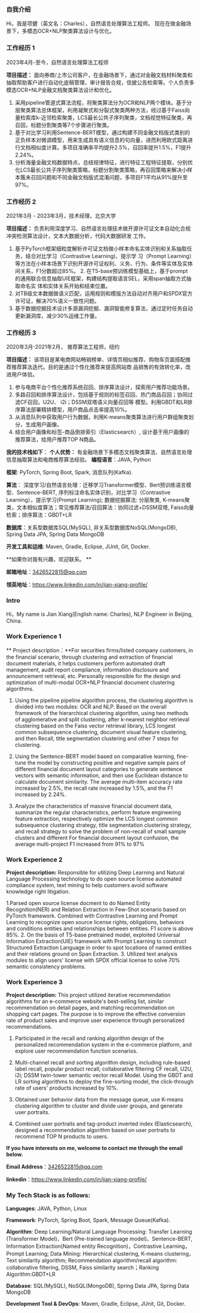 
### 自我介绍
Hi，我是项健（英文名：Charles），自然语言处理算法工程师。 现在在做金融场景下，多模态OCR+NLP聚类算法设计与优化。 

### 工作经历 1

2023年4月-至今，自然语言处理算法工程师

**项目描述：** 面向券商/上市公司客户，在金融场景下，通过对金融文档材料聚类和抽取帮助客户进行自动化底稿管理，审计报告合规，信披公告检索等。个人负责多模态OCR+NLP金融文档聚类算法设计和优化。
1. 采用pipeline管道式算法流程，将聚类算法分为OCR和NLP两个模块。基于分层聚类算法总体框架，利用凝聚式和分裂式聚类两种方法，经过基于Faiss向量检索库k-近邻检索聚类，LCS最长公共子序列聚类，文档视觉特征聚类，再召回，标题分割聚类等7个步骤进行聚类。
2. 基于对比学习利用Sentence-BERT模型，通过构建不同金融文档版式类别的正负样本对微调模型，用来生成具有语义信息的句向量，进而利用欧式距离进行文档相似度计算。多项目准确率平均提升2.5%，召回率提升1.5%，F1提升2.24%。
3. 分析海量金融文档数据特点，总结规律特征，进行特征工程特征提取，分别优化LCS最长公共子序列聚类策略，标题分割聚类策略，再召回策略来解决小样本簇未召回问题和不同金融文档版式混淆问题，多项目F1平均从91%提升至97%。

### 工作经历 2

2021年3月 - 2023年3月，技术经理，北京大学

**项目描述：** 负责利用深度学习、自然语言处理技术做开源许可证文本自动化合规冲突检测算法设计，文本大数据分析，代码大数据研发 工作。
1. 基于PyTorch框架细粒度解析许可证文档做小样本命名实体识别和关系抽取任务，结合对比学习（Contrastive Learning)、提示学 习（Prompt Learning）等方法在小样本场景下识别开源许可证权利、义务、行为、条件等实体及实体间关系，F1分数超过85%。 2. 在T5-base预训练模型基础上，基于prompt 的通用联合信息抽取UIE框架，构建结构提取语言SEL，采用span抽取方式抽取命名实 体和实体关系开始和结束位置。
3. 对TB级文本数据做语义匹配，运用规则和模版方法自动对齐用户和SPDX官方许可证，解决70%语义一致性问题。
4. 基于数据挖掘技术设计多源漏洞挖掘、漏洞智能修复算法，通过定时任务自动更新漏洞库，减少30%运维工作量。 


### 工作经历 3
2020年3月-2021年2月， 推荐算法工程师，纽约

**项目描述：** 该项目是某电商网站畅销榜单、详情页相似推荐、购物车页面搭配推荐推荐算法迭代。目的是通过个性化推荐来提高网站商
品销售的有效转化率，改进用户体验。
1. 参与电商平台个性化推荐系统召回、排序算法设计，探索用户推荐功能场景。
2. 多路召回和排序算法设计，包括基于规则的标签召回、热门商品召回；协同过滤CF召回，U2U、 i2i；DSSM双塔语义向量召回等
模型。利用GBDT和LR排序算法部署精排模型，用户商品点击率提高10%。
3. 从消息队列中获取用户行为数据，利用K-means聚类算法进行用户群组聚类划分，生成用户画像。
4. 结合用户画像和标签-商品倒排索引（Elasticsearch）, 设计基于用户画像的推荐算法，给用户推荐TOP N商品。
   
**我的技术栈如下**：
**个人优势：** 有金融场景下多模态文档聚类算法、自然语言处理信息抽取算法和电商推荐算法经验。
**编程语言**：JAVA, Python

**框架**: PyTorch, Spring Boot, Spark, 消息队列(Kafka).  

**算法**： 深度学习/自然语言处理：迁移学习Transformer模型、Bert预训练语言模型、Sentence-BERT, 序列标注命名实体识别，对比学习（Contrastive Learning），提示学习(Prompt Learning); 数据挖掘算法: 分层聚类, K-means聚类，文本相似度算法；常见推荐算法/召回算法：协同过滤+DSSM双塔, Faiss向量检索；排序算法：GBDT+LR

**数据库**：关系型数据库SQL(MySQL), 非关系型数据库NoSQL(MongoDB), Spring Data JPA, Spring Data MongoDB

**开发工具和运维**: Maven, Gradle, Eclipse, JUnit, Git, Docker.

**如果你对我有兴趣，欢迎联系。 ** 

**邮箱地址**：<3426522815@qq.com>

**领英地址**：<https://www.linkedin.com/in/jian-xiang-profile/>

### Intro
Hi，My name is Jian Xiang(English name: Charles), NLP Engineer in Beijing, China.

### Work Experience 1

** Project description：**For securities firms/listed company customers, in the financial scenario, through clustering and extraction of financial document materials, it helps customers perform automated draft management, audit report compliance, information disclosure and announcement retrieval, etc. Personally responsible for the design and optimization of multi-modal OCR+NLP financial document clustering algorithms.

1. Using the pipeline pipeline algorithm process, the clustering algorithm is divided into two modules: OCR and NLP. Based on the overall framework of the hierarchical clustering algorithm, using two methods of agglomerative and split clustering, after k-nearest neighbor retrieval clustering based on the Faiss vector retrieval library, LCS longest common subsequence clustering, document visual feature clustering, and then Recall, title segmentation clustering and other 7 steps for clustering.
   
2. Using the Sentence-BERT model based on comparative learning, fine-tune the model by constructing positive and negative sample pairs of different financial document layout categories to generate sentence vectors with semantic information, and then use Euclidean distance to calculate document similarity. The average multi-item accuracy rate increased by 2.5%, the recall rate increased by 1.5%, and the F1 increased by 2.24%.
   
3. Analyze the characteristics of massive financial document data, summarize the regular characteristics, perform feature engineering feature extraction, respectively optimize the LCS longest common subsequence clustering strategy, title segmentation clustering strategy, and recall strategy to solve the problem of non-recall of small sample clusters and different For financial document layout confusion, the average multi-project F1 increased from 91% to 97%

### Work Experience 2

**Project description:** Responsible for utilizing Deep Learning and Natural Language Processing technology to do open source license automated compliance system, text mining to help customers avoid software knowledge right litigation.

1.Parsed open source license docment to do Named Entity Recognition(NER) and Relation Extraction in Few-Shot scenario based on PyTorch framework. Combined with Contrastive Learning and Prompt Learning to recognize open source license rights, obligations, behaviors and conditions entities and relationships between entities. F1 score is above 85%. 
2. On the basis of T5-base pretrained model, exploited Universal Information Extraction(UIE) framework with Prompt Learning to construct Structured Extraction Language in order to spot locations of named entities and their relations ground on Span Extraction. 
3. Utilized text analysis modules to align users' license with SPDX official license to solve 70% semantic consistency problems.

### Work Experience 3
**Project description:** This project utilized iterative recommendation algorithms for an e-commerce website's best-selling list, similar recommendation on detail pages, and matching recommendation on shopping cart pages. The purpose is to improve the effective conversion rate of product sales and improve user experience through personalized recommendations.

1. Participated in the recall and ranking algorithm design of the personalized recommendation system in the e-commerce platform, and explore user recommendation function scenarios.
   
2. Multi-channel recall and sorting algorithm design, including rule-based label recall, popular product recall; collaborative filtering CF recall, U2U, i2i; DSSM twin-tower semantic vector recall Model. Using the GBDT and LR sorting algorithms to deploy the fine-sorting model, the click-through rate of users' products increased by 10%.
   
3. Obtained user behavior data from the message queue, use K-means clustering algorithm to cluster and divide user groups, and generate user portraits.
  
4. Combined user portraits and tag-product inverted index (Elasticsearch), designed a recommendation algorithm based on user portraits to recommend TOP N products to users.



**If you have interests on me, welcome to contact me through the email below.** 

**Email Address**：<3426522815@qq.com>

**linkedin**：<https://www.linkedin.com/in/jian-xiang-profile/>



### My Tech Stack is as follows:
**Languages**: JAVA, Python, Linux

**Framework**: PyTorch, Spring Boot, Spark, Message Queue(Kafka).

**Algorithm**: Deep Learning/Natural Language Processing: Transfer Learning (Transformer Model)、Bert (Pre-trained language model)、Sentence-BERT, Information Extraction(Named entity Recognition)，Contrastive Learning，Prompt Learning; Data Mining: Hierarchical clustering, K-means clustering，Text similarity algorithm; Recommendation algorithm/recall algorithm: collaborative filtering, DSSM, Faiss similarity search；Ranking Algorithm:GBDT+LR

**Database**:  SQL(MySQL), NoSQL(MongoDB), Spring Data JPA, Spring Data MongoDB

**Development Tool & DevOps**: Maven, Gradle, Eclipse, JUnit, Git, Docker.



